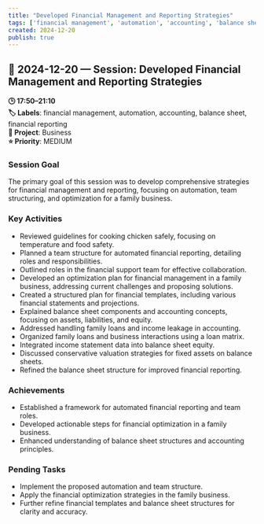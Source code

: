 ```yaml
---
title: "Developed Financial Management and Reporting Strategies"
tags: ['financial management', 'automation', 'accounting', 'balance sheet', 'financial reporting']
created: 2024-12-20
publish: true
---
```


## 📅 2024-12-20 — Session: Developed Financial Management and Reporting Strategies

**🕒 17:50–21:10**  
**🏷️ Labels**: financial management, automation, accounting, balance sheet, financial reporting  
**📂 Project**: Business  
**⭐ Priority**: MEDIUM  


### Session Goal
The primary goal of this session was to develop comprehensive strategies for financial management and reporting, focusing on automation, team structuring, and optimization for a family business.

### Key Activities
- Reviewed guidelines for cooking chicken safely, focusing on temperature and food safety.
- Planned a team structure for automated financial reporting, detailing roles and responsibilities.
- Outlined roles in the financial support team for effective collaboration.
- Developed an optimization plan for financial management in a family business, addressing current challenges and proposing solutions.
- Created a structured plan for financial templates, including various financial statements and projections.
- Explained balance sheet components and accounting concepts, focusing on assets, liabilities, and equity.
- Addressed handling family loans and income leakage in accounting.
- Organized family loans and business interactions using a loan matrix.
- Integrated income statement data into balance sheet equity.
- Discussed conservative valuation strategies for fixed assets on balance sheets.
- Refined the balance sheet structure for improved financial reporting.

### Achievements
- Established a framework for automated financial reporting and team roles.
- Developed actionable steps for financial optimization in a family business.
- Enhanced understanding of balance sheet structures and accounting principles.

### Pending Tasks
- Implement the proposed automation and team structure.
- Apply the financial optimization strategies in the family business.
- Further refine financial templates and balance sheet structures for clarity and accuracy.
